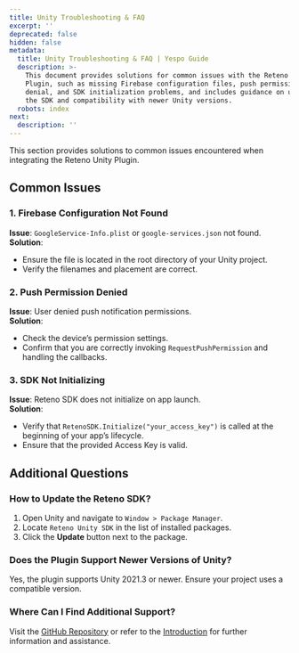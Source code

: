 ```yaml
---
title: Unity Troubleshooting & FAQ
excerpt: ''
deprecated: false
hidden: false
metadata:
  title: Unity Troubleshooting & FAQ | Yespo Guide
  description: >-
    This document provides solutions for common issues with the Reteno Unity
    Plugin, such as missing Firebase configuration files, push permission
    denial, and SDK initialization problems, and includes guidance on updating
    the SDK and compatibility with newer Unity versions.
  robots: index
next:
  description: ''
---
```

This section provides solutions to common issues encountered when integrating the Reteno Unity Plugin.

## Common Issues

### 1. Firebase Configuration Not Found

**Issue**: `GoogleService-Info.plist` or `google-services.json` not found.  
**Solution**:

- Ensure the file is located in the root directory of your Unity project.
- Verify the filenames and placement are correct.

### 2. Push Permission Denied

**Issue**: User denied push notification permissions.  
**Solution**:

- Check the device’s permission settings.
- Confirm that you are correctly invoking `RequestPushPermission` and handling the callbacks.

### 3. SDK Not Initializing

**Issue**: Reteno SDK does not initialize on app launch.  
**Solution**:

- Verify that `RetenoSDK.Initialize("your_access_key")` is called at the beginning of your app’s lifecycle.
- Ensure that the provided Access Key is valid.

## Additional Questions

### How to Update the Reteno SDK?

1. Open Unity and navigate to `Window > Package Manager`.
2. Locate `Reteno Unity SDK` in the list of installed packages.
3. Click the **Update** button next to the package.

### Does the Plugin Support Newer Versions of Unity?

Yes, the plugin supports Unity 2021.3 or newer. Ensure your project uses a compatible version.

### Where Can I Find Additional Support?

Visit the <a rel="nofollow" href="https://github.com/reteno-com/reteno-unity/tree/main/com.reteno.example" target="_blank">GitHub Repository</a> or refer to the <a rel="nofollow" href="https://github.com/reteno-com/reteno-mobile-documentation/blob/main/Unity/Introduction/Introduction.md" target="_blank">Introduction</a> for further information and assistance.